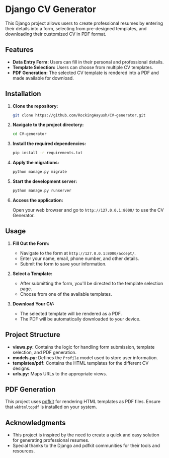 # Django CV Generator

This Django project allows users to create professional resumes by entering their details into a form, selecting from pre-designed templates, and downloading their customized CV in PDF format.

## Features

- **Data Entry Form:** Users can fill in their personal and professional details.
- **Template Selection:** Users can choose from multiple CV templates.
- **PDF Generation:** The selected CV template is rendered into a PDF and made available for download.

## Installation

1. **Clone the repository:**

    ```bash
    git clone https://github.com/RockingAayush/CV-generator.git
    ```

2. **Navigate to the project directory:**

    ```bash
    cd CV-generator
    ```

3. **Install the required dependencies:**

    ```bash
    pip install -r requirements.txt
    ```

4. **Apply the migrations:**

    ```bash
    python manage.py migrate
    ```

5. **Start the development server:**

    ```bash
    python manage.py runserver
    ```

6. **Access the application:**

    Open your web browser and go to `http://127.0.0.1:8000/` to use the CV Generator.

## Usage

1. **Fill Out the Form:**
   - Navigate to the form at `http://127.0.0.1:8000/accept/`.
   - Enter your name, email, phone number, and other details.
   - Submit the form to save your information.

2. **Select a Template:**
   - After submitting the form, you'll be directed to the template selection page.
   - Choose from one of the available templates.

3. **Download Your CV:**
   - The selected template will be rendered as a PDF.
   - The PDF will be automatically downloaded to your device.

## Project Structure

- **views.py:** Contains the logic for handling form submission, template selection, and PDF generation.
- **models.py:** Defines the `Profile` model used to store user information.
- **templates/pdf:** Contains the HTML templates for the different CV designs.
- **urls.py:** Maps URLs to the appropriate views.

## PDF Generation

This project uses [pdfkit](https://pypi.org/project/pdfkit/) for rendering HTML templates as PDF files. Ensure that `wkhtmltopdf` is installed on your system.


## Acknowledgments

- This project is inspired by the need to create a quick and easy solution for generating professional resumes.
- Special thanks to the Django and pdfkit communities for their tools and resources.

